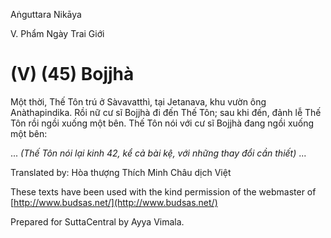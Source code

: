  

Aṅguttara Nikāya

V. Phẩm Ngày Trai Giới

# (V) (45) Bojjhà

Một thời, Thế Tôn trú ở Sàvavatthì, tại Jetanava, khu vườn ông Anàthapindika. Rồi nữ cư sĩ Bojjhà đi đến Thế Tôn; sau khi đến, đảnh lễ Thế Tôn rồi ngồi xuống một bên. Thế Tôn nói với cư sĩ Bojjhà đang ngồi xuống một bên:

... _(Thế Tôn nói lại kinh 42, kể cả bài kệ, với những thay đổi cần thiết)_ ...

Translated by: Hòa thượng Thích Minh Châu dịch Việt

These texts have been used with the kind permission of the webmaster of [http://www.budsas.net/](http://www.budsas.net/)

Prepared for SuttaCentral by Ayya Vimala.